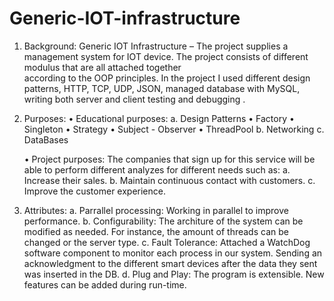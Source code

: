 # Generic-IOT-infrastructure

1. Background:
     Generic IOT Infrastructure – The project supplies a management system for IOT device. The project consists of different modulus that are all attached together         
     according to the OOP principles. 
  In the project I used different design patterns, HTTP, TCP, UDP, JSON, managed database with MySQL, writing both server and client testing and debugging .
 
2. Purposes:
    • Educational purposes: 
        a. Design Patterns
            • Factory
            • Singleton
            • Strategy
            • Subject - Observer
            • ThreadPool
        b. Networking
        c. DataBases

    • Project purposes:
    The companies that sign up for this service will be able to perform different analyzes for different needs such as:
    a. Increase their sales.
    b. Maintain continuous contact with customers. 
    c. Improve the customer experience.

3. Attributes:
a. Parrallel processing:
Working in parallel to improve performance. 
b. Configurability:
The architure of the system can be modified as needed. For instance, the amount of threads can be changed or the server type.
c. Fault Tolerance:
Attached a WatchDog software component to monitor each process in our system. 
Sending an acknowledgment to the different smart devices after the data they sent was inserted in the DB. 
d. Plug and Play:
The program is extensible. New features can be added during run-time.
